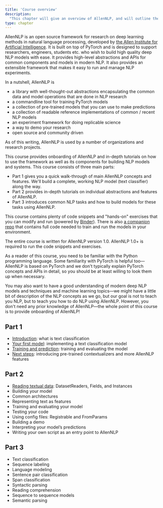 ```yaml
---
title: 'Course overview'
description:
  "This chapter will give an overview of AllenNLP, and will outline the main chapters of this course"
type: chapter
---
```


<exercise id="1" title="What is AllenNLP">

AllenNLP is an open source framework for research on deep learning methods in natural language processing, developed by [the Allen Institute for Artificial Intelligence](https://allenai.org/). It is built on top of PyTorch and is designed to support researchers, engineers, students etc. who wish to build high quality deep NLP models with ease. It provides high-level abstractions and APIs for common components and models in modern NLP. It also provides an extensible framework that makes it easy to run and manage NLP experiments.

In a nutshell, AllenNLP is
- a library with well-thought-out abstractions encapsulating the common data and model operations
  that are done in NLP research
- a commandline tool for training PyTorch models
- a collection of pre-trained models that you can use to make predictions
- a collection of readable reference implementations of common / recent NLP models
- an experiment framework for doing replicable science
- a way to demo your research
- open source and community driven

As of this writing, AllenNLP is used by a number of organizations and research projects.

</exercise>

<exercise id="2" title="About this course">

This course provides onboarding of AllenNLP and in-depth tutorials on how to use the framework as well as its components for building NLP models and systems. This course consists of three main parts:

* Part 1 gives you a quick walk-through of main AllenNLP concepts and features. We'll build a complete, working NLP model (text classifier) along the way.
* Part 2 provides in-depth tutorials on individual abstractions and features of AllenNLP.
* Part 3 introduces common NLP tasks and how to build models for these tasks using AllenNLP.

This course contains plenty of code snippets and "hands-on" exercises that you can modify and run (powered by [Binder](https://mybinder.org/)). There is also [a companion repo](https://github.com/allenai/allennlp-course-examples) that contains full code needed to train and run the models in your environment. 

The entire course is written for AllenNLP version 1.0. AllenNLP 1.0+ is required to run the code snippets and exercises.

</exercise>

<exercise id="3" title="Target audience">

As a reader of this course, you need to be familiar with the Python programming language. Some familiarity with PyTorch is helpful too—AllenNLP is based on PyTorch and we don't typically explain PyTorch concepts and APIs in detail, so you should be at least willing to look them up when necessary.

You may also want to have a good understanding of modern deep NLP models and techniques and machine learning topics—we might have a little bit of description of the NLP concepts as we go, but our goal is not to teach you NLP, but to teach you how to do NLP using AllenNLP. However, you don't need any prior knowledge of AllenNLP—the whole point of this course is to provide onboarding of AllenNLP!

</exercise>

<exercise id="4" title="Table of contents">

## Part 1

* [Introduction](/introduction): what is text classification
* [Your first model](/your-first-model): implementing a text classification model
* [Training and prediction](/training-and-prediction): training and evaluating the model
* [Next steps](/next-steps): introducing pre-trained contextualizers and more AllenNLP features

## Part 2

* [Reading textual data](/reading-textual-data): DatasetReaders, Fields, and Instances
* Building your model
* Common architectures
* Representing text as features
* Training and evaluating your model
* Testing your code
* Using config files: Registrable and FromParams
* Building a demo
* Interpreting your model’s predictions
* Writing your own script as an entry point to AllenNLP

## Part 3

* Text classification
* Sequence labeling
* Language modeling
* Sentence pair classification
* Span classification
* Syntactic parsing
* Reading comprehension
* Sequence to sequence models
* Semantic parsing

</exercise>
